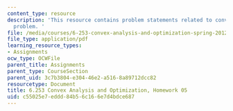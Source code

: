```yaml
---
content_type: resource
description: 'This resource contains problem statements related to convex programming
  problem. '
file: /media/courses/6-253-convex-analysis-and-optimization-spring-2012/c55025e7eddd84b56c166e7d4bdce687_MIT6_253S12_hw05.pdf
file_type: application/pdf
learning_resource_types:
- Assignments
ocw_type: OCWFile
parent_title: Assignments
parent_type: CourseSection
parent_uid: 3c7b3804-e304-46e2-a516-8a89712dcc82
resourcetype: Document
title: 6.253 Convex Analysis and Optimization, Homework 05
uid: c55025e7-eddd-84b5-6c16-6e7d4bdce687
---
```

